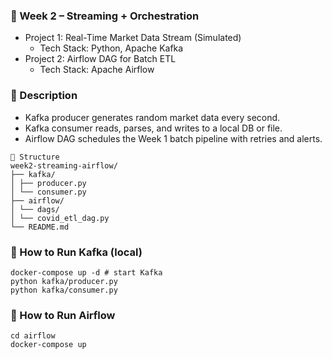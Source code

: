 ### 📅 Week 2 – Streaming + Orchestration
 - Project 1: Real-Time Market Data Stream (Simulated)
   - Tech Stack: Python, Apache Kafka
 - Project 2: Airflow DAG for Batch ETL
   - Tech Stack: Apache Airflow

### 🔹 Description
- Kafka producer generates random market data every second.
- Kafka consumer reads, parses, and writes to a local DB or file.
- Airflow DAG schedules the Week 1 batch pipeline with retries and alerts.
```
📁 Structure
week2-streaming-airflow/
├── kafka/
│ ├── producer.py
│ └── consumer.py
├── airflow/
│ └── dags/
│ └── covid_etl_dag.py
└── README.md
```

### 🚀 How to Run Kafka (local)
```
docker-compose up -d # start Kafka
python kafka/producer.py
python kafka/consumer.py
```
### 🚀 How to Run Airflow
```
cd airflow
docker-compose up
```
